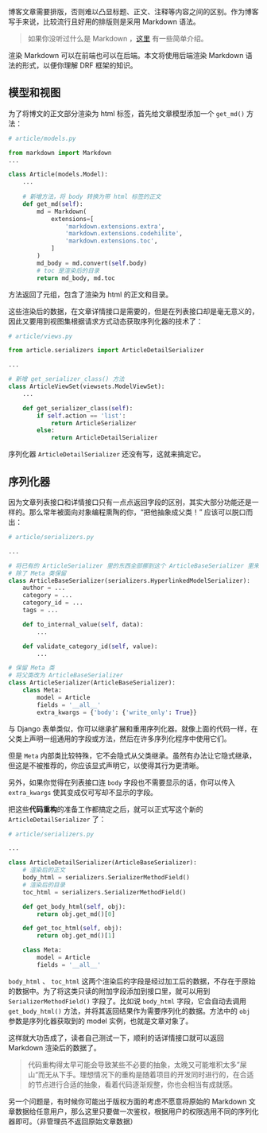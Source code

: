 博客文章需要排版，否则难以凸显标题、正文、注释等内容之间的区别。作为博客写手来说，比较流行且好用的排版则是采用 Markdown 语法。

> 如果你没听过什么是 Markdown ，[这里](https://www.dusaiphoto.com/article/20/) 有一些简单介绍。

渲染 Markdown 可以在前端也可以在后端。本文将使用后端渲染 Markdown 语法的形式，以便你理解 DRF 框架的知识。

## 模型和视图

为了将博文的正文部分渲染为 html 标签，首先给文章模型添加一个 `get_md()` 方法：

```python
# article/models.py

from markdown import Markdown
...

class Article(models.Model):
    ...
    
    # 新增方法，将 body 转换为带 html 标签的正文
    def get_md(self):
        md = Markdown(
            extensions=[
                'markdown.extensions.extra',
                'markdown.extensions.codehilite',
                'markdown.extensions.toc',
            ]
        )
        md_body = md.convert(self.body)
        # toc 是渲染后的目录
        return md_body, md.toc
```

方法返回了元组，包含了渲染为 html 的正文和目录。

这些渲染后的数据，在文章详情接口是需要的，但是在列表接口却是毫无意义的，因此又要用到视图集根据请求方式动态获取序列化器的技术了：

```python
# article/views.py

from article.serializers import ArticleDetailSerializer

...

# 新增 get_serializer_class() 方法
class ArticleViewSet(viewsets.ModelViewSet):
    ...

    def get_serializer_class(self):
        if self.action == 'list':
            return ArticleSerializer
        else:
            return ArticleDetailSerializer
```

序列化器 `ArticleDetailSerializer`  还没有写，这就来搞定它。

## 序列化器

因为文章列表接口和详情接口只有一点点返回字段的区别，其实大部分功能还是一样的。那么常年被面向对象编程熏陶的你，“把他抽象成父类！” 应该可以脱口而出：

```python
# article/serializers.py

...

# 将已有的 ArticleSerializer 里的东西全部挪到这个 ArticleBaseSerializer 里来
# 除了 Meta 类保留
class ArticleBaseSerializer(serializers.HyperlinkedModelSerializer):
    author = ...
    category = ...
    category_id = ...
    tags = ...

    def to_internal_value(self, data):
        ...

    def validate_category_id(self, value):
        ...

# 保留 Meta 类
# 将父类改为 ArticleBaseSerializer
class ArticleSerializer(ArticleBaseSerializer):
    class Meta:
        model = Article
        fields = '__all__'
        extra_kwargs = {'body': {'write_only': True}}
```

与 Django 表单类似，你可以继承扩展和重用序列化器。就像上面的代码一样，在父类上声明一组通用的字段或方法，然后在许多序列化程序中使用它们。

但是 `Meta` 内部类比较特殊，它不会隐式从父类继承。虽然有办法让它隐式继承，但这是不被推荐的，你应该显式声明它，以使得其行为更清晰。

另外，如果你觉得在列表接口连 `body` 字段也不需要显示的话，你可以传入 `extra_kwargs` 使其变成仅可写却不显示的字段。

把这些**代码重构**的准备工作都搞定之后，就可以正式写这个新的 `ArticleDetailSerializer` 了：

```python
# article/serializers.py

...

class ArticleDetailSerializer(ArticleBaseSerializer):
    # 渲染后的正文
    body_html = serializers.SerializerMethodField()
    # 渲染后的目录
    toc_html = serializers.SerializerMethodField()

    def get_body_html(self, obj):
        return obj.get_md()[0]

    def get_toc_html(self, obj):
        return obj.get_md()[1]

    class Meta:
        model = Article
        fields = '__all__'
```

`body_html` 、 `toc_html` 这两个渲染后的字段是经过加工后的数据，不存在于原始的数据中。为了将这类只读的附加字段添加到接口里，就可以用到 `SerializerMethodField()` 字段了。比如说 `body_html` 字段，它会自动去调用 `get_body_html()` 方法，并将其返回结果作为需要序列化的数据。方法中的 `obj` 参数是序列化器获取到的 model 实例，也就是文章对象了。

这样就大功告成了，读者自己测试一下，顺利的话详情接口就可以返回 Markdown 渲染后的数据了。

> 代码重构得太早可能会导致某些不必要的抽象，太晚又可能堆积太多”屎山“而无从下手。理想情况下的重构是随着项目的开发同时进行的，在合适的节点进行合适的抽象，看着代码逐渐规整，你也会相当有成就感。

另一个问题是，有时候你可能出于版权方面的考虑不愿意将原始的 Markdown 文章数据给任意用户，那么这里只要做一次鉴权，根据用户的权限选用不同的序列化器即可。（非管理员不返回原始文章数据）